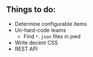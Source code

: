 ## Things to do:

* Determine configurable items
* Un-hard-code teams
    * Find `*.json` files in pwd
* Write decent CSS
* REST API
